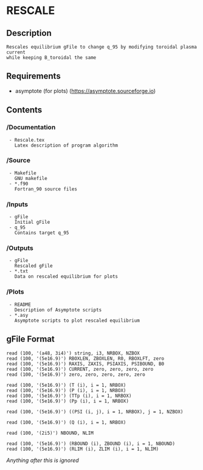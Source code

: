 # RESCALE

## Description
    Rescales equilibrium gFile to change q_95 by modifying toroidal plasma current 
    while keeping B_toroidal the same

## Requirements

   - asymptote (for plots) (https://asymptote.sourceforge.io)	
   
## Contents	

 ### /Documentation
     - Rescale.tex
       Latex description of program algorithm

 ### /Source 
     - Makefile
	   GNU makefile 
     - *.f90
       Fortran_90 source files
 
 ### /Inputs
     - gFile
       Initial gFile
     - q_95 
       Contains target q_95
	
 ### /Outputs
     - gFile
       Rescaled gFile
     - *.txt
       Data on rescaled equilibrium for plots
	
 ### /Plots 
     - README
       Description of Asymptote scripts
     - *.asy
       Asymptote scripts to plot rescaled equilibrium

## gFile Format

    read (100, '(a48, 3i4)') string, i3, NRBOX, NZBOX
    read (100, '(5e16.9)') RBOXLEN, ZBOXLEN, R0, RBOXLFT, zero
    read (100, '(5e16.9)') RAXIS, ZAXIS, PSIAXIS, PSIBOUND, B0
    read (100, '(5e16.9)') CURRENT, zero, zero, zero, zero
    read (100, '(5e16.9)') zero, zero, zero, zero, zero
 
    read (100, '(5e16.9)') (T (i), i = 1, NRBOX)
    read (100, '(5e16.9)') (P (i), i = 1, NRBOX)
    read (100, '(5e16.9)') (TTp (i), i = 1, NRBOX)
    read (100, '(5e16.9)') (Pp (i), i = 1, NRBOX)
  
    read (100, '(5e16.9)') ((PSI (i, j), i = 1, NRBOX), j = 1, NZBOX)

    read (100, '(5e16.9)') (Q (i), i = 1, NRBOX)

    read (100, '(2i5)') NBOUND, NLIM

    read (100, '(5e16.9)') (RBOUND (i), ZBOUND (i), i = 1, NBOUND)
    read (100, '(5e16.9)') (RLIM (i), ZLIM (i), i = 1, NLIM)
  
  *Anything after this is ignored*
  
